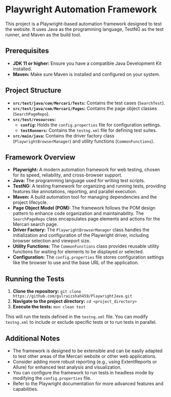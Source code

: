 # Playwright Automation Framework

This project is a Playwright-based automation framework designed to test the website. It uses Java as the programming language, TestNG as the test runner, and Maven as the build tool.

## Prerequisites

* **JDK 11 or higher:** Ensure you have a compatible Java Development Kit installed.
* **Maven:**  Make sure Maven is installed and configured on your system.

## Project Structure

* **`src/test/java/com/Mercari/Tests`:** Contains the test cases (`SearchTest`).
* **`src/test/java/com/Mercari/Pages`:** Contains the page object classes (`SearchPageRepo`).
* **`src/test/resources`:**
    * **`config`:** Holds the `config.properties` file for configuration settings.
    * **`testRunners`:** Contains the `testng.xml` file for defining test suites.
* **`src/main/java`:**  Contains the driver factory class (`PlaywrightBrowserManager`) and utility functions (`CommonFunctions`).

## Framework Overview

* **Playwright:** A modern automation framework for web testing, chosen for its speed, reliability, and cross-browser support.
* **Java:** The programming language used for writing test scripts.
* **TestNG:**  A testing framework for organizing and running tests, providing features like annotations, reporting, and parallel execution.
* **Maven:** A build automation tool for managing dependencies and the project lifecycle.
* **Page Object Model (POM):** The framework follows the POM design pattern to enhance code organization and maintainability. The `SearchPageRepo` class encapsulates page elements and actions for the Mercari search page.
* **Driver Factory:** The `PlaywrightBrowserManager` class handles the initialization and configuration of the Playwright driver, including browser selection and viewport size.
* **Utility Functions:** The `CommonFunctions` class provides reusable utility functions for waiting for elements to be displayed or selected.
* **Configuration:**  The `config.properties` file stores configuration settings like the browser to use and the base URL of the application.

## Running the Tests

1. **Clone the repository:** `git clone https://github.com/gulraizshah459/PlaywrightJava.git`
2. **Navigate to the project directory:** `cd <project_directory>`
3. **Execute the tests:** `mvn clean test`

This will run the tests defined in the `testng.xml` file. You can modify `testng.xml` to include or exclude specific tests or to run tests in parallel.


## Additional Notes

* The framework is designed to be extensible and can be easily adapted to test other areas of the Mercari website or other web applications.
* Consider adding more robust reporting (e.g., using ExtentReports or Allure) for enhanced test analysis and visualization.
* You can configure the framework to run tests in headless mode by modifying the `config.properties` file.
* Refer to the Playwright documentation for more advanced features and capabilities.
